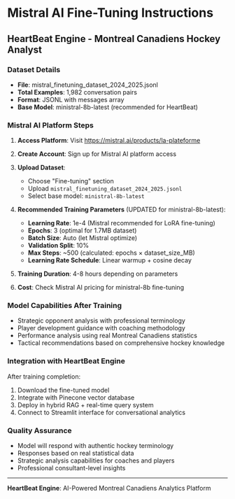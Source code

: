 # Mistral AI Fine-Tuning Instructions
## HeartBeat Engine - Montreal Canadiens Hockey Analyst

### Dataset Details
- **File**: mistral_finetuning_dataset_2024_2025.jsonl
- **Total Examples**: 1,982 conversation pairs
- **Format**: JSONL with messages array
- **Base Model**: ministral-8b-latest (recommended for HeartBeat)

### Mistral AI Platform Steps

1. **Access Platform**: Visit https://mistral.ai/products/la-plateforme
2. **Create Account**: Sign up for Mistral AI platform access
3. **Upload Dataset**:
   - Choose "Fine-tuning" section
   - Upload `mistral_finetuning_dataset_2024_2025.jsonl`
   - Select base model: `ministral-8b-latest`

4. **Recommended Training Parameters** (UPDATED for ministral-8b-latest):
   - **Learning Rate**: 1e-4 (Mistral recommended for LoRA fine-tuning)
   - **Epochs**: 3 (optimal for 1.7MB dataset)
   - **Batch Size**: Auto (let Mistral optimize)
   - **Validation Split**: 10%
   - **Max Steps**: ~500 (calculated: epochs × dataset_size_MB)
   - **Learning Rate Schedule**: Linear warmup + cosine decay

5. **Training Duration**: 4-8 hours depending on parameters
6. **Cost**: Check Mistral AI pricing for ministral-8b fine-tuning

### Model Capabilities After Training
- Strategic opponent analysis with professional terminology
- Player development guidance with coaching methodology
- Performance analysis using real Montreal Canadiens statistics
- Tactical recommendations based on comprehensive hockey knowledge

### Integration with HeartBeat Engine
After training completion:
1. Download the fine-tuned model
2. Integrate with Pinecone vector database
3. Deploy in hybrid RAG + real-time query system
4. Connect to Streamlit interface for conversational analytics

### Quality Assurance
- Model will respond with authentic hockey terminology
- Responses based on real statistical data
- Strategic analysis capabilities for coaches and players
- Professional consultant-level insights

---
**HeartBeat Engine**: AI-Powered Montreal Canadiens Analytics Platform
